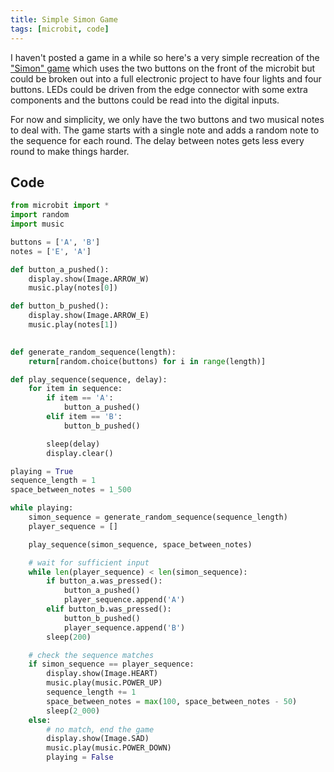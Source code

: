 ```yaml
---
title: Simple Simon Game
tags: [microbit, code]
---
```


I haven't posted a game in a while so here's a very simple recreation of the ["Simon" game](https://en.wikipedia.org/wiki/Simon_(game)) 
which uses the two buttons on the front of the microbit but could be broken out into a full electronic 
project to have four lights and four buttons. LEDs could be driven from the edge connector with some 
extra components and the buttons could be read into the digital inputs.

For now and simplicity, we only have the two buttons and two musical notes to deal with. The game starts 
with a single note and adds a random note to the sequence for each round. The delay between notes gets less
every round to make things harder. 

## Code

```python
from microbit import *
import random
import music

buttons = ['A', 'B']
notes = ['E', 'A']

def button_a_pushed():
    display.show(Image.ARROW_W)
    music.play(notes[0])

def button_b_pushed():
    display.show(Image.ARROW_E)
    music.play(notes[1])
    

def generate_random_sequence(length):
    return[random.choice(buttons) for i in range(length)]

def play_sequence(sequence, delay):
    for item in sequence:
        if item == 'A':
            button_a_pushed()
        elif item == 'B':
            button_b_pushed()

        sleep(delay)
        display.clear()

playing = True
sequence_length = 1
space_between_notes = 1_500

while playing:
    simon_sequence = generate_random_sequence(sequence_length)
    player_sequence = []

    play_sequence(simon_sequence, space_between_notes)

    # wait for sufficient input
    while len(player_sequence) < len(simon_sequence):
        if button_a.was_pressed():
            button_a_pushed()
            player_sequence.append('A')
        elif button_b.was_pressed():
            button_b_pushed()
            player_sequence.append('B')
        sleep(200)

    # check the sequence matches
    if simon_sequence == player_sequence:
        display.show(Image.HEART)
        music.play(music.POWER_UP)
        sequence_length += 1
        space_between_notes = max(100, space_between_notes - 50)
        sleep(2_000)
    else:
        # no match, end the game
        display.show(Image.SAD)
        music.play(music.POWER_DOWN)
        playing = False
```

